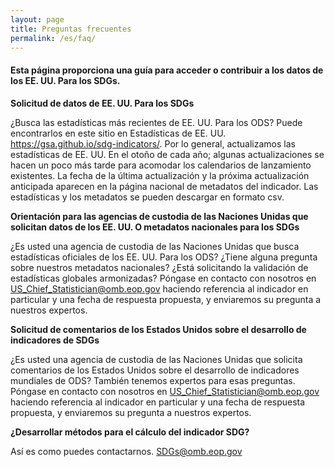 ```yaml
---
layout: page
title: Preguntas frecuentes
permalink: /es/faq/
---
```


<h4>Esta página proporciona una guía para acceder o contribuir a los datos de los EE. UU. Para los SDGs.</h4>

**Solicitud de datos de EE. UU. Para los SDGs**
<p>
¿Busca las estadísticas más recientes de EE. UU. Para los ODS? Puede encontrarlos en este sitio en Estadísticas de EE. UU. <a href="https://gsa.github.io/sdg-indicators/">https://gsa.github.io/sdg-indicators/</a>. Por lo general, actualizamos las estadísticas de EE. UU. En el otoño de cada año; algunas actualizaciones se hacen un poco más tarde para acomodar los calendarios de lanzamiento existentes. La fecha de la última actualización y la próxima actualización anticipada aparecen en la página nacional de metadatos del indicador. Las estadísticas y los metadatos se pueden descargar en formato csv.
</p>

**Orientación para las agencias de custodia de las Naciones Unidas que solicitan datos de los EE. UU. O metadatos nacionales para los SDGs**
<p>
¿Es usted una agencia de custodia de las Naciones Unidas que busca estadísticas oficiales de los EE. UU. Para los ODS? ¿Tiene alguna pregunta sobre nuestros metadatos nacionales? ¿Está solicitando la validación de estadísticas globales armonizadas? Póngase en contacto con nosotros en <a href="mailto:US_Chief_Statistician@omb.eop.gov?subject=Validation%20for%20harmoninzed%20global%20statistics&body=Indicator%20Number%0A%0AProposed%20response date">US_Chief_Statistician@omb.eop.gov</a> haciendo referencia al indicador en particular y una fecha de respuesta propuesta, y enviaremos su pregunta a nuestros expertos.
</p>

**Solicitud de comentarios de los Estados Unidos sobre el desarrollo de indicadores de SDGs**
<p>
¿Es usted una agencia de custodia de las Naciones Unidas que solicita comentarios de los Estados Unidos sobre el desarrollo de indicadores mundiales de ODS? También tenemos expertos para esas preguntas. Póngase en contacto con nosotros en <a href="mailto:US_Chief_Statistician@omb.eop.gov?subject=Development%20comments%20on%20Indicator%20No.%20&body=Indicator%20Number%0A%0AProposed%20response date">US_Chief_Statistician@omb.eop.gov</a> haciendo referencia al indicador en particular y una fecha de respuesta propuesta, y enviaremos su pregunta a nuestros expertos.
</p>

**¿Desarrollar métodos para el cálculo del indicador SDG?** 
<p>Así es como puedes contactarnos. <a href="mailto:SDGs@omb.eop.gov">SDGs@omb.eop.gov</a></p>
